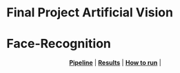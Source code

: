# Final Project Artificial Vision
# Face-Recognition

<div align="center">
  <a href="#Pipeline"><b>Pipeline</b></a> |
  <a href="#Results"><b>Results</b></a> |
  <a href="#How to run"><b>How to run</b></a> |

</div>


